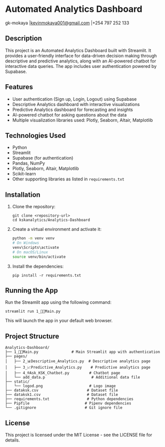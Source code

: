 # Automated Analytics Dashboard
gk-mokaya |kevinmokaya001@gmail.com |+254 797 252 133

## Description
This project is an Automated Analytics Dashboard built with Streamlit. It provides a user-friendly interface for data-driven decision making through descriptive and predictive analytics, along with an AI-powered chatbot for interactive data queries. The app includes user authentication powered by Supabase.

## Features
- User authentication (Sign up, Login, Logout) using Supabase
- Descriptive Analytics dashboard with interactive visualizations
- Predictive Analytics dashboard for forecasting and insights
- AI-powered chatbot for asking questions about the data
- Multiple visualization libraries used: Plotly, Seaborn, Altair, Matplotlib

## Technologies Used
- Python
- Streamlit
- Supabase (for authentication)
- Pandas, NumPy
- Plotly, Seaborn, Altair, Matplotlib
- Scikit-learn
- Other supporting libraries as listed in `requirements.txt`

## Installation

1. Clone the repository:
   ```
   git clone <repository-url>
   cd kskanalytics/Analytics-Dashboard
   ```

2. Create a virtual environment and activate it:
   ```bash
   python -m venv venv
   # On Windows
   venv\Scripts\activate
   # On macOS/Linux
   source venv/bin/activate
   ```

3. Install the dependencies:
   ```
   pip install -r requirements.txt
   ```

## Running the App

Run the Streamlit app using the following command:
```
streamlit run 1_👨‍💻Main.py
```

This will launch the app in your default web browser.

## Project Structure

```
Analytics-Dashboard/
├── 1_👨‍💻Main.py               # Main Streamlit app with authentication
├── pages/
│   ├── 2_📊Descriptive_Analytics.py  # Descriptive analytics page
│   ├── 3_📈Predictive_Analytics.py    # Predictive analytics page
│   ├── 4_®️Ask_KSK_Chatbot.py         # Chatbot page
│   └── add_data.p                     # Additional data file
├── static/
│   └── logod.png                     # Logo image
├── dataksk.csv                      # Dataset file
├── dataksk1.csv                     # Dataset file
├── requirements.txt                 # Python dependencies
├── Pipfile                         # Pipenv dependencies
└── .gitignore                      # Git ignore file
```

## License

This project is licensed under the MIT License - see the LICENSE file for details.

